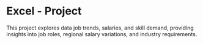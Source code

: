 # Excel - Project
  This project explores data job trends, salaries, and skill demand, providing insights into job roles, regional salary variations, and industry requirements.
